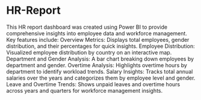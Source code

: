 # HR-Report
This HR report dashboard was created using Power BI to provide comprehensive insights into employee data and workforce management. Key features include:
Overview Metrics: Displays total employees, gender distribution, and their percentages for quick insights.
Employee Distribution: Visualized employee distribution by country on an interactive map.
Department and Gender Analysis: A bar chart breaking down employees by department and gender.
Overtime Analysis: Highlights overtime hours by department to identify workload trends.
Salary Insights: Tracks total annual salaries over the years and categorizes them by employee level and gender.
Leave and Overtime Trends: Shows unpaid leaves and overtime hours across years and quarters for workforce management insights.
